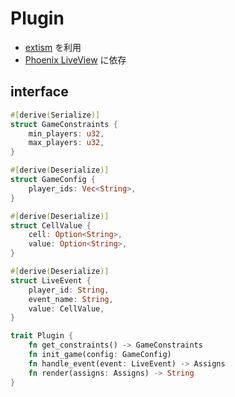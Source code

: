 # Plugin

- [extism](https://extism.org/docs/overview) を利用
- [Phoenix LiveView](https://hexdocs.pm/phoenix_live_view/Phoenix.LiveView.html) に依存

## interface

```rust
#[derive(Serialize)]
struct GameConstraints {
    min_players: u32,
    max_players: u32,
}

#[derive(Deserialize)]
struct GameConfig {
    player_ids: Vec<String>,
}

#[derive(Deserialize)]
struct CellValue {
    cell: Option<String>,
    value: Option<String>,
}

#[derive(Deserialize)]
struct LiveEvent {
    player_id: String,
    event_name: String,
    value: CellValue,
}

trait Plugin {
    fn get_constraints() -> GameConstraints
    fn init_game(config: GameConfig)
    fn handle_event(event: LiveEvent) -> Assigns
    fn render(assigns: Assigns) -> String
}
```